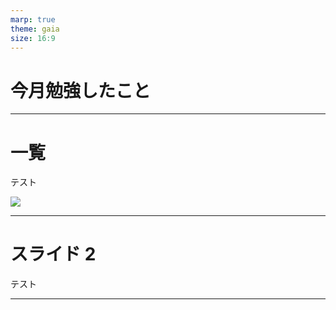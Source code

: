 ```yaml
---
marp: true
theme: gaia
size: 16:9
---
```


<!--
_class: lead
_footer: ""
_paginate: false
-->

# 今月勉強したこと

---

# 一覧

テスト

![](me.png)

---

# スライド 2

テスト

---

